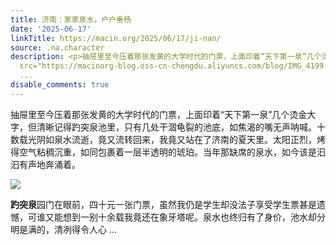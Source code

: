 ```yaml
---
title: 济南：家家泉水，户户垂杨
date: '2025-06-17'
linkTitle: https://macin.org/2025/06/17/ji-nan/
source: .na.character
description: <p>抽屉里至今压着那张发黄的大学时代的门票，上面印着“天下第一泉”几个烫金大字，但清晰记得趵突泉池里，只有几处干涸龟裂的池底，如焦渴的嘴无声呐喊。十数载光阴如泉水流逝，竟又流转回来，我竟又站在了济南的夏天里。太阳正烈，烤得空气粘稠沉重，如同包裹着一层半透明的琥珀。当年那缺席的泉水，如今该是汩汩有声地奔涌着。</p><p><img
  src="https://macinorg-blog.oss-cn-chengdu.aliyuncs.com/blog/IMG_4199.webp?x-oss-process=style/wechat-mp"></p><p><strong>趵突泉</strong>园门在眼前，四十元一张门票，虽然我仍是学生却没法子享受学生票甚是遗憾，可谁又能想到一别十余载我竟还在象牙塔呢。泉水也终归有了身价，池水却分明是满的，清冽得令人心
  ...
disable_comments: true
---
```

<p>抽屉里至今压着那张发黄的大学时代的门票，上面印着“天下第一泉”几个烫金大字，但清晰记得趵突泉池里，只有几处干涸龟裂的池底，如焦渴的嘴无声呐喊。十数载光阴如泉水流逝，竟又流转回来，我竟又站在了济南的夏天里。太阳正烈，烤得空气粘稠沉重，如同包裹着一层半透明的琥珀。当年那缺席的泉水，如今该是汩汩有声地奔涌着。</p><p><img src="https://macinorg-blog.oss-cn-chengdu.aliyuncs.com/blog/IMG_4199.webp?x-oss-process=style/wechat-mp"></p><p><strong>趵突泉</strong>园门在眼前，四十元一张门票，虽然我仍是学生却没法子享受学生票甚是遗憾，可谁又能想到一别十余载我竟还在象牙塔呢。泉水也终归有了身价，池水却分明是满的，清冽得令人心 ...